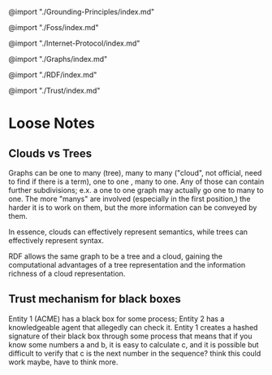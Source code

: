 @import "./Grounding-Principles/index.md"

@import "./Foss/index.md"

@import "./Internet-Protocol/index.md"

@import "./Graphs/index.md"

@import "./RDF/index.md"

@import "./Trust/index.md"



# Loose Notes
 
## Clouds vs Trees
Graphs can be one to many (tree), many to many ("cloud", not official, need to find if there is a term), one to one , many to one. Any of those can contain further subdivisions; e.x. a one to one graph may actually go one to many to one. The more "manys" are involved (especially in the first position,) the harder it is to work on them, but the more information can be conveyed by them. 

In essence, clouds can effectively represent semantics, while trees can effectively represent syntax.

RDF allows the same graph to be a tree and a cloud, gaining the computational advantages of a tree representation and the information richness of a cloud representation.


## Trust mechanism for black boxes
Entity 1 (ACME) has a black box for some process; Entity 2 has a knowledgeable agent that allegedly can check it. Entity 1 creates a hashed signature of their black box through some process that means that if you know some numbers a and b, it is easy to calculate c, and it is possible but difficult to verify that c is the next number in the sequence? think this could work maybe, have to think more.
